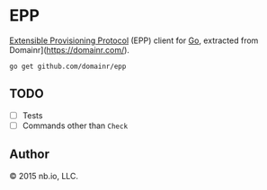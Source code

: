 # EPP

[Extensible Provisioning Protocol](https://tools.ietf.org/html/rfc5730) (EPP) client for
[Go](https://golang.org/), extracted from Domainr](https://domainr.com/).

`go get github.com/domainr/epp`

## TODO

- [ ] Tests
- [ ] Commands other than `Check`

## Author

© 2015 nb.io, LLC.
